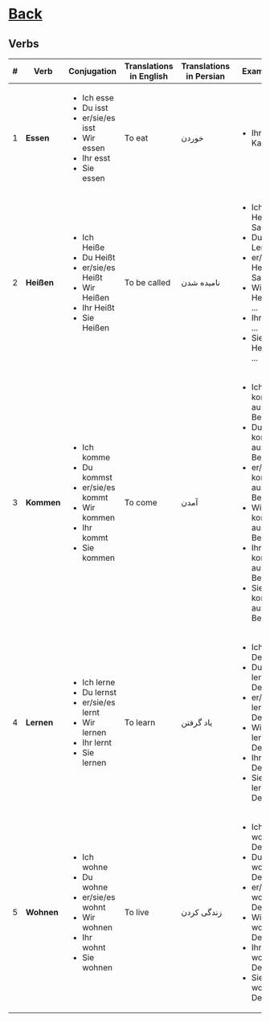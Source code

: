 # [Back](../README.md)

## Verbs
<table>
 <thead>
  <tr>
   <th>#</th>
   <th>Verb</th>
   <th>Conjugation</th>
   <th>Translations in English</th>
   <th>Translations in Persian</th>
   <th>Examples</th>
  </tr>
 </thead>
 <tbody>
  <tr>
   <td>1</td>
   <td><strong>Essen</strong></td>
   <td>
    <ul>
     <li>Ich esse</li>
     <li>Du isst</li>
     <li>er/sie/es isst</li>
     <li>Wir essen</li>
     <li>Ihr esst</li>
     <li>Sie essen</li>
    </ul>
   </td>
   <td>To eat</td>
   <td>خوردن</td>
   <td>
    <ul>
     <li>Ihr esst Kartoffel</li>
    </ul>
   </td>
  </tr>
  <tr>
   <td>2</td>
   <td><strong>Heißen</strong></td>
   <td>
    <ul>
     <li>Ich Heiße</li>
     <li>Du Heißt</li>
     <li>er/sie/es Heißt</li>
     <li>Wir Heißen</li>
     <li>Ihr Heißt</li>
     <li>Sie Heißen</li>
    </ul>
   </td>
   <td>To be called</td>
   <td>نامیده شدن</td>
   <td>
    <ul>
     <li>Ich Heiße Saeed</li>
     <li>Du Heißt Lena</li>
     <li>er/sie/es Heißt Sarah</li>
     <li>Wir Heißen ...</li>
     <li>Ihr Heißt ...</li>
     <li>Sie Heißen ...</li>
    </ul>
   </td>
  </tr>
  <tr>
   <td>3</td>
   <td><strong>Kommen</strong></td>
   <td>
    <ul>
     <li>Ich komme</li>
     <li>Du kommst</li>
     <li>er/sie/es kommt</li>
     <li>Wir kommen</li>
     <li>Ihr kommt</li>
     <li>Sie kommen</li>
    </ul>
   </td>
   <td>To come</td>
   <td>آمدن</td>
   <td>
    <ul>
     <li>Ich komme aus Berlin</li>
     <li>Du kommst aus Berlin</li>
     <li>er/sie/es kommt aus Berlin</li>
     <li>Wir kommen aus Berlin</li>
     <li>Ihr kommt aus Berlin</li>
     <li>Sie kommen aus Berlin</li>
    </ul>
   </td>
  </tr>
  <tr>
   <td>4</td>
   <td><strong>Lernen</strong></td>
   <td>
    <ul>
     <li>Ich lerne</li>
     <li>Du lernst</li>
     <li>er/sie/es lernt</li>
     <li>Wir lernen</li>
     <li>Ihr lernt</li>
     <li>Sie lernen</li>
    </ul>
   </td>
   <td>To learn</td>
   <td>یاد گرفتن</td>
   <td>
    <ul>
     <li>Ich lerne Deutsch</li>
     <li>Du lernst Deutsch</li>
     <li>er/sie/es lernt Deutsch</li>
     <li>Wir lernen Deutsch</li>
     <li>Ihr lernt Deutsch</li>
     <li>Sie lernen Deutsch</li>
    </ul>
   </td>
  </tr>
  <tr>
   <td>5</td>
   <td><strong>Wohnen</strong></td>
   <td>
    <ul>
     <li>Ich wohne</li>
     <li>Du wohne</li>
     <li>er/sie/es wohnt</li>
     <li>Wir wohnen</li>
     <li>Ihr wohnt</li>
     <li>Sie wohnen</li>
    </ul>
   </td>
   <td>To live</td>
   <td>زندگی کردن</td>
   <td>
    <ul>
     <li>Ich wohne Deutsch</li>
     <li>Du wohnst Deutsch</li>
     <li>er/sie/es wohnt Deutsch</li>
     <li>Wir wohnen Deutsch</li>
     <li>Ihr wohnt Deutsch</li>
     <li>Sie wohnen Deutsch</li>
    </ul>
   </td>
  </tr>
  
 </tbody>
</table>
